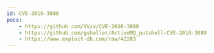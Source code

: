 ```yaml
---
id: CVE-2016-3088
pocs:
    - https://github.com/VVzv/CVE-2016-3088
    - https://github.com/gsheller/ActiveMQ_putshell-CVE-2016-3088
    - https://www.exploit-db.com/raw/42283
---
```

